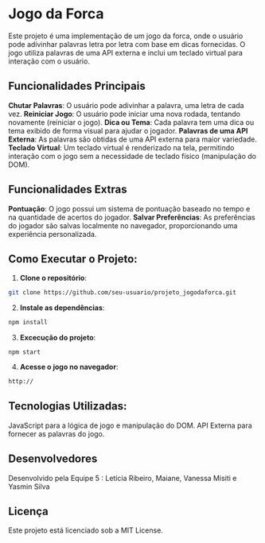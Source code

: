 # Jogo da Forca

Este projeto é uma implementação de um jogo da forca, onde o usuário pode adivinhar palavras letra por letra com base em dicas fornecidas. O jogo utiliza palavras de uma API externa e inclui um teclado virtual para interação com o usuário.

## Funcionalidades Principais

**Chutar Palavras**: O usuário pode adivinhar a palavra, uma letra de cada vez.
**Reiniciar Jogo**: O usuário pode iniciar uma nova rodada, tentando novamente (reiniciar o jogo).
**Dica ou Tema**: Cada palavra tem uma dica ou tema exibido de forma visual para ajudar o jogador.
**Palavras de uma API Externa**: As palavras são obtidas de uma API externa para maior variedade.
**Teclado Virtual**: Um teclado virtual é renderizado na tela, permitindo interação com o jogo sem a necessidade de teclado físico (manipulação do DOM).

## Funcionalidades Extras
**Pontuação**: O jogo possui um sistema de pontuação baseado no tempo e na quantidade de acertos do jogador.
**Salvar Preferências**: As preferências do jogador são salvas localmente no navegador, proporcionando uma experiência personalizada.

## Como Executar o Projeto:

1. **Clone o repositório**:

```bash
git clone https://github.com/seu-usuario/projeto_jogodaforca.git
```  
2. **Instale as dependências**:

```bash
npm install
 ```
3. **Excecução do projeto**:

```arduino
npm start
```
4. **Acesse o jogo no navegador**:

```bash
http://
```

## Tecnologias Utilizadas:

JavaScript para a lógica de jogo e manipulação do DOM.
API Externa para fornecer as palavras do jogo.


## Desenvolvedores
Desenvolvido pela Equipe 5 : Letícia Ribeiro, Maiane, Vanessa Misiti e Yasmin Silva 

## Licença
Este projeto está licenciado sob a MIT License.
